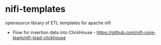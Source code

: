# nifi-templates
opensource library of ETL templates for apache nifi

* Flow for insertion data into ClickHouse - https://github.com/nifi-core-team/nifi-load-clickhouse

